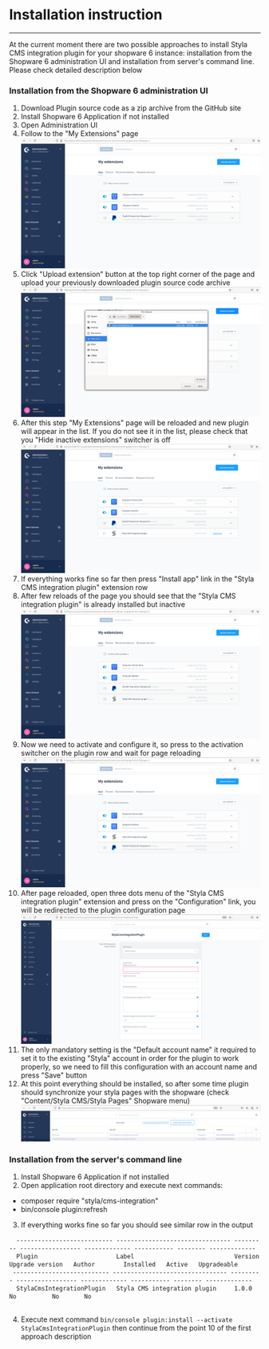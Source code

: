 Installation instruction
===============================
***

At the current moment there are two possible approaches to install Styla CMS integration plugin
for your shopware 6 instance: installation from the Shopware 6 administration UI and installation from 
server's command line. Please check detailed description below

### Installation from the Shopware 6 administration UI

1. Download Plugin source code as a zip archive from the GitHub site
2. Install Shopware 6 Application if not installed
3. Open Administration UI
4. Follow to the "My Extensions" page
  ![Administration extensions page](./assets/administration_extensions_page.png)
5. Click "Upload extension" button at the top right corner of the page and upload your previously downloaded plugin source code archive
  ![Upload extensions dialog](./assets/extension_upload_dialog.png)
6. After this step "My Extensions" page will be reloaded and new plugin will appear in the list. If you do not see it in the list, 
  please check that you "Hide inactive extensions" switcher is off
  ![Upload extension](./assets/extension_uploaded.png)
7. If everything works fine so far then press "Install app" link in the "Styla CMS integration plugin" extension row
8. After few reloads of the page you should see that the "Styla CMS integration plugin" is already installed but inactive
  ![Extension installed](./assets/extension_installed.png)
9. Now we need to activate and configure it, so press to the activation switcher on the
plugin row and wait for page reloading
  ![Extension activate](./assets/extension_activated.png)
10. After page reloaded, open three dots menu of the "Styla CMS integration plugin" extension and press on the
  "Configuration" link, you will be redirected to the plugin configuration page
  ![Extension settings](./assets/extension_settings.png)
11. The only mandatory setting is the "Default account name" it required to set it to the existing "Styla" account
in order for the plugin to work properly, so we need to fill this configuration with an account name and press "Save" button
12. At this point everything should be installed, so after some time plugin should synchronize your styla pages with the 
  shopware (check "Content/Styla CMS/Styla Pages" Shopware menu)
  ![Synchronized pages](./assets/synchronized_pages.png)

### Installation from the server's command line

1. Install Shopware 6 Application if not installed
2. Open application root directory and execute next commands:
* composer require "styla/cms-integration"
* bin/console plugin:refresh
3. If everything works fine so far you should see similar row in the output

```
  --------------------------- -------------------------------- --------- ----------------- ------------- ----------- -------- ------------- 
  Plugin                      Label                            Version   Upgrade version   Author        Installed   Active   Upgradeable  
 --------------------------- -------------------------------- --------- ----------------- ------------- ----------- -------- ------------- 
  StylaCmsIntegrationPlugin   Styla CMS integration plugin     1.0.0                                     No          No       No           
      
```
4. Execute next command `bin/console plugin:install --activate StylaCmsIntegrationPlugin` then continue from 
   the point 10 of the first approach description
